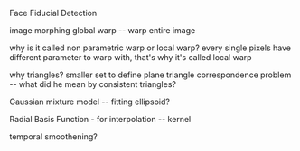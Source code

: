 Face Fiducial Detection

image morphing
global warp -- warp entire image

why is it called non parametric warp or local warp? 
every single pixels have different parameter to warp with, that's why it's called local warp

why triangles? 
smaller set to define plane
triangle correspondence problem -- 
what did he mean by consistent triangles? 


Gaussian mixture model -- fitting ellipsoid? 

Radial Basis Function - for interpolation -- kernel 

temporal smoothening? 

